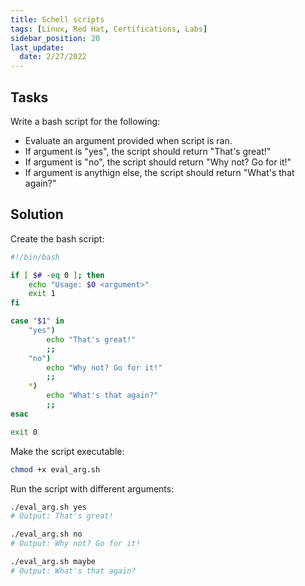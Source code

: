 ```yaml
---
title: Schell scripts
tags: [Linux, Red Hat, Certifications, Labs]
sidebar_position: 20
last_update:
  date: 2/27/2022
---
```


## Tasks

Write a bash script for the following:

- Evaluate an argument provided when script is ran.
- If argument is "yes", the script should return "That's great!"
- If argument is "no", the script should return "Why not? Go for it!"
- If argument is anythign else, the script should return "What's that again?"


## Solution


Create the bash script:

```bash
#!/bin/bash

if [ $# -eq 0 ]; then
    echo "Usage: $0 <argument>"
    exit 1
fi

case "$1" in
    "yes")
        echo "That's great!"
        ;;
    "no")
        echo "Why not? Go for it!"
        ;;
    *)
        echo "What's that again?"
        ;;
esac

exit 0
```


Make the script executable:

```bash
chmod +x eval_arg.sh
```

Run the script with different arguments:

```bash
./eval_arg.sh yes
# Output: That's great!

./eval_arg.sh no
# Output: Why not? Go for it!

./eval_arg.sh maybe
# Output: What's that again?
```
